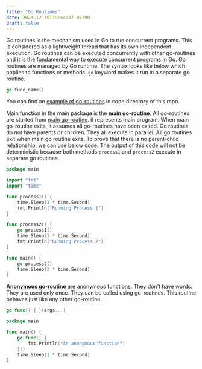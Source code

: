 ```yaml
---
title: "Go Routines"
date: 2023-12-10T19:54:37-05:00
draft: false
---
```


Go routines is the mechanism used in Go to run concurrent programs. This is considered as a lightweight thread that has its own independent execution. Go routines can be executed concurrently with other go-routines and it is the fundamental way to execute concurrent  programs in Go. Go routines are managed by Go runtime. The syntax looks like below which applies to functions or methods. `go` keyword makes it run in a separate go routine.

```go
go func_name()
```

You can find an [example of go-routines](./src/27-go-routine.go) in code directory of this repo.

Main function in the main package is the **main go-routine**. All go-routines are started from [main go-routine](src/28-main-goroutine.go). it represents main program. When main go-routine exits, it assumes all go-routines have been exited. Go routines do not have parents or children. They all execute in parallel. All go routines exit when main go routine exits. To prove that there is no parent-child relationship, we can use below code. The output of this code will not be deterministic because both methods `process1` and `process2` execute in separate go routines.

```go
package main

import "fmt"
import "time"

func process1() {
	time.Sleep(1 * time.Second)
	fmt.Println("Running Process 1")
}

func process2() {
	go process1()
	time.Sleep(1 * time.Second)
	fmt.Println("Running Process 2")
}

func main() {
	go process2()
	time.Sleep(2 * time.Second)
}
```

**[Anonymous go-routine](src/29-anonymous-goroutine.go)** are anonymous functions. They don't have words. They are used only once. They can be called using go-routines. This routine behaves just like any other go-routine.

```go
go func() { }(args...)
```

```go
package main

func main() {
    go func() {
        fmt.Println("An anonymous function")
    }()
    time.Sleep(1 * time.Second)
}
```